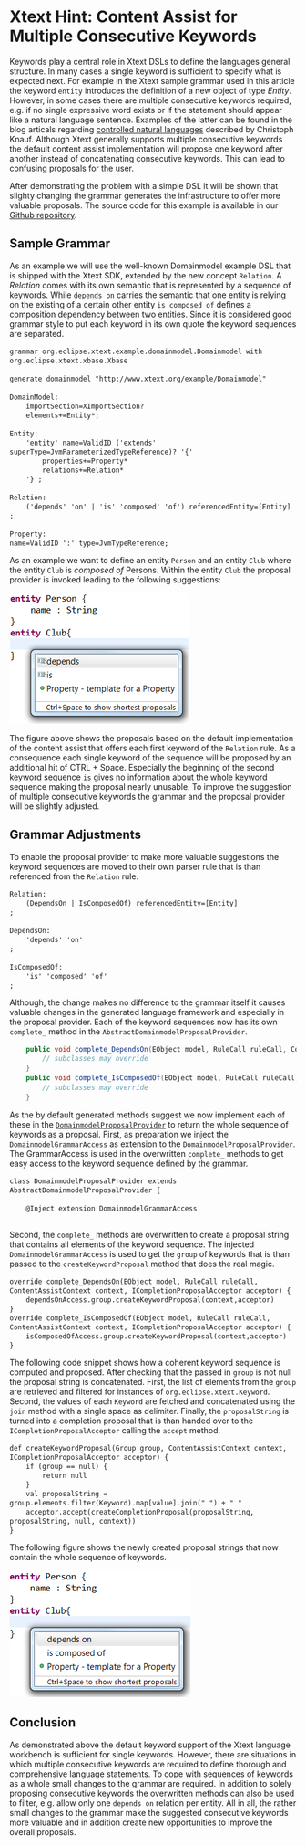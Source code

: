 # Xtext Hint: Content Assist for Multiple Consecutive Keywords

Keywords play a central role in Xtext DSLs to define the languages general structure. In many cases a single keyword is sufficient to specify what is expected next. For example in the Xtext sample grammar used in this article the keyword `entity` introduces the definition of a new object of type *Entity*. However, in some cases there are multiple consecutive keywords required, e.g. if no single expressive word exists or if the statement should appear like a natural language sentence. Examples of the latter can be found in the blog articals regarding [controlled natural languages](https://blogs.itemis.com/en/xtext-and-controlled-natural-languages-for-software-requirements-part-1) described by Christoph Knauf. Although Xtext generally supports multiple consecutive keywords the default content assist implementation will propose one keyword after another instead of concatenating consecutive keywords. This can lead to confusing proposals for the user. 

After demonstrating the problem with a simple DSL it will be shown that slighty changing the grammar generates the infrastructure to offer more valuable proposals. The source code for this example is available in our [Github repository](https://github.com/itemis/itemis-blog/tree/multiple_keywords).

## Sample Grammar
As an example we will use the well-known Domainmodel example DSL that is shipped with the Xtext SDK, extended by the new concept `Relation`. A *Relation* comes with its own semantic that is represented by a sequence of keywords. While `depends on` carries the semantic that one entity is relying on the existing of a certain other entity `is composed of` defines a composition dependency between two entities. Since it is considered good grammar style to put each keyword in its own quote the keyword sequences are separated. 

```
grammar org.eclipse.xtext.example.domainmodel.Domainmodel with org.eclipse.xtext.xbase.Xbase

generate domainmodel "http://www.xtext.org/example/Domainmodel"

DomainModel:
	importSection=XImportSection?
	elements+=Entity*;

Entity:
	'entity' name=ValidID ('extends' superType=JvmParameterizedTypeReference)? '{'
		properties+=Property*
		relations+=Relation*
	'}';

Relation:
	('depends' 'on' | 'is' 'composed' 'of') referencedEntity=[Entity]
;

Property:
name=ValidID ':' type=JvmTypeReference;
```
    
As an example we want to define an entity `Person` and an entity `Club` where the entity `Club` is *composed of* Persons. Within the entity `Club` the proposal provider is invoked leading to the following suggestions:

![Default Proposal Provider](images/ProposalDefault.png)

The figure above shows the proposals based on the default implementation of the content assist that offers each first keyword of the `Relation` rule. As a consequence each single keyword of the sequence will be proposed by an additional hit of CTRL + Space. Especially the beginning of the second keyword sequence `is` gives no information about the whole keyword sequence making the proposal nearly unusable. To improve the suggestion of multiple consecutive keywords the grammar and the proposal provider will be slightly adjusted.

## Grammar Adjustments
To enable the proposal provider to make more valuable suggestions the keyword sequences are moved to their own parser rule that is than referenced from the `Relation` rule. 

```
Relation:
	(DependsOn | IsComposedOf) referencedEntity=[Entity]
;

DependsOn:
	'depends' 'on'
;

IsComposedOf:
	'is' 'composed' 'of'
;
```

Although, the change makes no difference to the grammar itself it causes valuable changes in the generated language framework and especially in the proposal provider. Each of the keyword sequences now has its own `complete_` method in the `AbstractDomainmodelProposalProvider`.

```java
	public void complete_DependsOn(EObject model, RuleCall ruleCall, ContentAssistContext context, ICompletionProposalAcceptor acceptor) {
		// subclasses may override
	}
	public void complete_IsComposedOf(EObject model, RuleCall ruleCall, ContentAssistContext context, ICompletionProposalAcceptor acceptor) {
		// subclasses may override
	}
```

As the by default generated methods suggest we now implement each of these in the [`DomainmodelProposalProvider`](https://github.com/itemis/itemis-blog/blob/multiple_keywords/org.eclipse.xtext.example.domainmodel.ui/src/org/eclipse/xtext/example/domainmodel/ui/contentassist/DomainmodelProposalProvider.xtend) to return the whole sequence of keywords as a proposal. First, as preparation we inject the `DomainmodelGrammarAccess` as extension to the `DomainmodelProposalProvider`. The GrammarAccess is used in the overwritten `complete_` methods to get easy access to the keyword sequence defined by the grammar.

```xtend
class DomainmodelProposalProvider extends AbstractDomainmodelProposalProvider {

	@Inject extension DomainmodelGrammarAccess
	
```

Second, the `complete_` methods are overwritten to create a proposal string that contains all elements of the keyword sequence. The injected `DomainmodelGrammarAccess` is used to get the `group` of keywords that is than passed to the `createKeywordProposal` method that does the real magic.

```xtend
override complete_DependsOn(EObject model, RuleCall ruleCall, ContentAssistContext context, ICompletionProposalAcceptor acceptor) {
	dependsOnAccess.group.createKeywordProposal(context,acceptor)
}
override complete_IsComposedOf(EObject model, RuleCall ruleCall, ContentAssistContext context, ICompletionProposalAcceptor acceptor) {
	isComposedOfAccess.group.createKeywordProposal(context,acceptor)
}
```

The following code snippet shows how a coherent keyword sequence is computed and proposed. After checking that the passed in `group` is not null the proposal string is concatenated. First, the list of elements from the `group` are retrieved and filtered for instances of `org.eclipse.xtext.Keyword`. Second, the values of each `Keyword` are fetched and concatenated using the `join` method with a single space as delimiter. Finally, the `proposalString` is turned into a completion proposal that is than handed over to the `ICompletionProposalAcceptor` calling the `accept` method.

```xtend
def createKeywordProposal(Group group, ContentAssistContext context, ICompletionProposalAcceptor acceptor) {
	if (group == null) {
		return null
	}
	val proposalString = group.elements.filter(Keyword).map[value].join(" ") + " "
	acceptor.accept(createCompletionProposal(proposalString, proposalString, null, context))
}
```

The following figure shows the newly created proposal strings that now contain the whole sequence of keywords.

 ![Enhanced Proposal Provider](images/ProposalNew.png)

## Conclusion
As demonstrated above the default keyword support of the Xtext language workbench is sufficient for single keywords. However, there are situations in which multiple consecutive keywords are required to define thorough and comprehensive language statements. To cope with sequences of keywords as a whole small changes to the grammar are required. In addition to solely proposing consecutive keywords the overwritten methods can also be used to filter, e.g. allow only one `depends on` relation per entity. All in all, the rather small changes to the grammar make the suggested consecutive keywords more valuable and in addition create new opportunities to improve the overall proposals.
    
